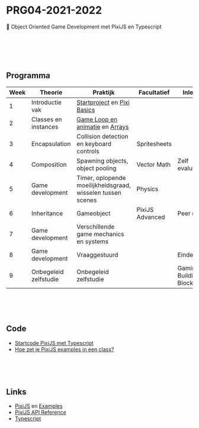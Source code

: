 # PRG04-2021-2022

👾 Object Oriented Game Development met PixiJS en Typescript

<br>
<br>
<br>
<br>

## Programma

| Week | Theorie | Praktijk | Facultatief | Inleveren |
|------|---------|----------|-----------------|------|
| 1 | Introductie vak | [Startproject](./week1/week1-setup.md) en [Pixi Basics](./week1/week1-pixi.md) | |
| 2 | Classes en instances | [Game Loop en animatie](./week2/week2-loop.md) en [Arrays](./week2/week2-arrays.md) | |
| 3 | Encapsulation | Collision detection en keyboard controls | Spritesheets | |
| 4 | Composition | Spawning objects, object pooling | Vector Math | Zelf evaluatie |
| 5 | Game development | Timer, oplopende moeilijkheidsgraad, wisselen tussen scenes | Physics | |
| 6 | Inheritance | Gameobject | PixiJS Advanced | Peer review |
| 7 | Game development | Verschillende game mechanics en systems | | |
| 8 | Game development | Vraaggestuurd | | Eindevaluatie |
| 9 | Onbegeleid zelfstudie | Onbegeleid zelfstudie | | Gaming Building Block |

<br>
<br>
<br>

## Code 

- [Startcode PixiJS met Typescript](https://github.com/HR-CMGT/PRG04-2021-2022-startproject)
- [Hoe zet je PixiJS examples in een class?](./snippets/pixiclass.md)

<br>
<br>
<br>

## Links

- [PixiJS](https://pixijs.com) en [Examples](https://pixijs.io/examples/)
- [PixiJS API Reference](https://api.pixijs.io)
- [Typescript](https://www.typescriptlang.org)
